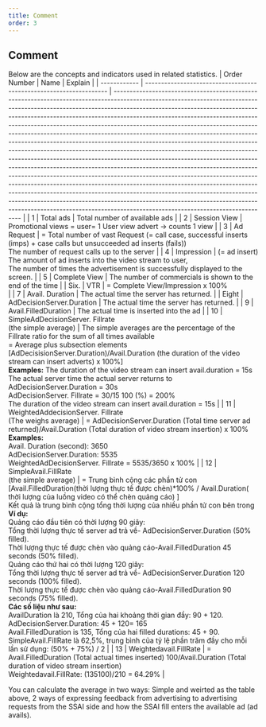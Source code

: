 ```yaml
---
title: Comment
order: 3
---
```

## Comment
Below are the concepts and indicators used in related statistics.
| Order Number | Name                                                               | Explain                                                                                                                                                                                                                                                                                                                                                                                                                                                                                                                                                                                                                                                                                                                                                                                                                                                                                                                                                                                                                                                                                                                                                                               |
| ------------ | ------------------------------------------------------------------ | ------------------------------------------------------------------------------------------------------------------------------------------------------------------------------------------------------------------------------------------------------------------------------------------------------------------------------------------------------------------------------------------------------------------------------------------------------------------------------------------------------------------------------------------------------------------------------------------------------------------------------------------------------------------------------------------------------------------------------------------------------------------------------------------------------------------------------------------------------------------------------------------------------------------------------------------------------------------------------------------------------------------------------------------------------------------------------------------------------------------------------------------------------------------------------------- |
| 1            | Total ads                                                          | Total number of available ads                                                                                                                                                                                                                                                                                                                                                                                                                                                                                                                                                                                                                                                                                                                                                                                                                                                                                                                                                                                                                                                                                                                                                         |
| 2            | Session View                                                       | Promotional views = user= 1 User view advert → counts 1 view                                                                                                                                                                                                                                                                                                                                                                                                                                                                                                                                                                                                                                                                                                                                                                                                                                                                                                                                                                                                                                                                                                                          |
| 3            | Ad Request                                                         | = Total number of vast Request (= call case, successful inserts (imps) + case calls but unsucceeded ad inserts (fails))<br />The number of request calls up to the server                                                                                                                                                                                                                                                                                                                                                                                                                                                                                                                                                                                                                                                                                                                                                                                                                                                                                                                                                                                                       |
| 4            | Impression                                                         | (= ad insert)<br />The amount of ad inserts into the video stream to user,<br />The number of times the advertisement is successfully displayed to the screen.                                                                                                                                                                                                                                                                                                                                                                                                                                                                                                                                                                                                                                                                                                                                                                                                                                                                                                                                                                                                            |
| 5            | Complete View                                                      | The number of commercials is shown to the end of the time                                                                                                                                                                                                                                                                                                                                                                                                                                                                                                                                                                                                                                                                                                                                                                                                                                                                                                                                                                                                                                                                                                                             |
| Six.         | VTR                                                                | = Complete View/Impression x 100%<br />                                                                                                                                                                                                                                                                                                                                                                                                                                                                                                                                                                                                                                                                                                                                                                                                                                                                                                                                                                                                                                                                                                                                         |
| 7            | Avail. Duration                                                    | The actual time the server has returned.                                                                                                                                                                                                                                                                                                                                                                                                                                                                                                                                                                                                                                                                                                                                                                                                                                                                                                                                                                                                                                                                                                                                              |
| Eight        | AdDecisionServer.Duration                                          | The actual time the server has returned.                                                                                                                                                                                                                                                                                                                                                                                                                                                                                                                                                                                                                                                                                                                                                                                                                                                                                                                                                                                                                                                                                                                                              |
| 9            | Avail.FilledDuration                                               | The actual time is inserted into the ad                                                                                                                                                                                                                                                                                                                                                                                                                                                                                                                                                                                                                                                                                                                                                                                                                                                                                                                                                                                                                                                                                                                                               |
| 10           | SimpleAdDecisionServer. Fillrate<br />(the simple average)   | The simple averages are the percentage of the Fillrate ratio for the sum of all times available<br />= Average plus subsection elements [AdDecisisionServer.Duration)/Avail.Duration (the duration of the video stream can insert adverts) x 100%]<br />**Examples:** The duration of the video stream can insert avail.duration = 15s<br />The actual server time the actual server returns to AdDecisionServer.Duration = 30s<br />AdDecisionServer. Fillrate = 30/15 100 (%) = 200%<br />The duration of the video stream can insert avail.duration = 15s                                                                                                                                                                                                                                                                                                                                                                                                                                                                                                                                                                                            |
| 11           | WeightedAddecisionServer. Fillrate<br />(The weighs average) | = AdDecisionServer.Duration (Total time server ad returned)/Avail.Duration (Total duration of video stream insertion) x 100%<br />**Examples:**<br />Avail. Duration (second): 3650<br />AdDecisionServer.Duration: 5535<br />WeightedAdDecisionServer. Fillrate = 5535/3650 x 100%                                                                                                                                                                                                                                                                                                                                                                                                                                                                                                                                                                                                                                                                                                                                                                                                                                                                           |
| 12           | SimpleAvail.FillRate<br />(the simple average)               | = Trung bình cộng các phần tử con [Avail.FilledDuration(thời lượng thực tế được chèn)*100%  /  Avail.Duration( thời lượng của luồng video có thể chèn quảng cáo) ]<br />Kết quả là trung bình cộng tổng thời lượng của nhiều phần tử con bên trong<br />**Ví dụ:** <br />Quảng cáo đầu tiên có thời lượng 90 giây:<br />Tổng thời lượng thực tế server ad trả về- AdDecisionServer.Duration  (50% filled).<br />Thời lượng thực tế được chèn vào quảng cáo-Avail.FilledDuration  45 seconds  (50% filled).<br />Quảng cáo thứ hai có thời lượng 120 giây:<br />Tổng thời lượng thực tế server ad trả về- AdDecisionServer.Duration 120 seconds  (100% filled).<br />Thời lượng thực tế được chèn vào quảng cáo-Avail.FilledDuration  90 seconds (75% filled).<br />**Các số liệu như sau:**<br />AvailDuration là 210, Tổng của hai khoảng thời gian đầy: 90 + 120.<br />AdDecisionServer.Duration: 45 + 120= 165<br />Avail.FilledDuration is 135, Tổng của hai filled durations: 45 + 90.<br />SimpleAvail.FillRate là 62,5%, trung bình của tỷ lệ phần trăm đầy cho mỗi lần sử dụng: (50% + 75%) / 2 |
| 13           | Weightedavail.FillRate                                             | = Avail.FilledDuration (Total actual times inserted) 100/Avail.Duration (Total duration of video stream insertion)<br />Weightedavail.FillRate: (135100)/210 = 64.29%                                                                                                                                                                                                                                                                                                                                                                                                                                                                                                                                                                                                                                                                                                                                                                                                                                                                                                                                                                                                           |

You can calculate the average in two ways: Simple and weirted as the table above, 2 ways of expressing feedback from advertising to advertising requests from the SSAI side and how the SSAI fill enters the available ad (ad avails).
